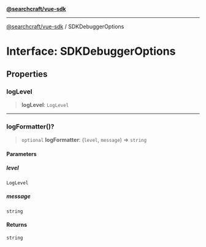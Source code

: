 [**@searchcraft/vue-sdk**](/reference/sdk/js-vue/README.md)

***

[@searchcraft/vue-sdk](/reference/sdk/js-vue/globals.md) / SDKDebuggerOptions

# Interface: SDKDebuggerOptions

## Properties

### logLevel

> **logLevel**: `LogLevel`

***

### logFormatter()?

> `optional` **logFormatter**: (`level`, `message`) => `string`

#### Parameters

##### level

`LogLevel`

##### message

`string`

#### Returns

`string`
